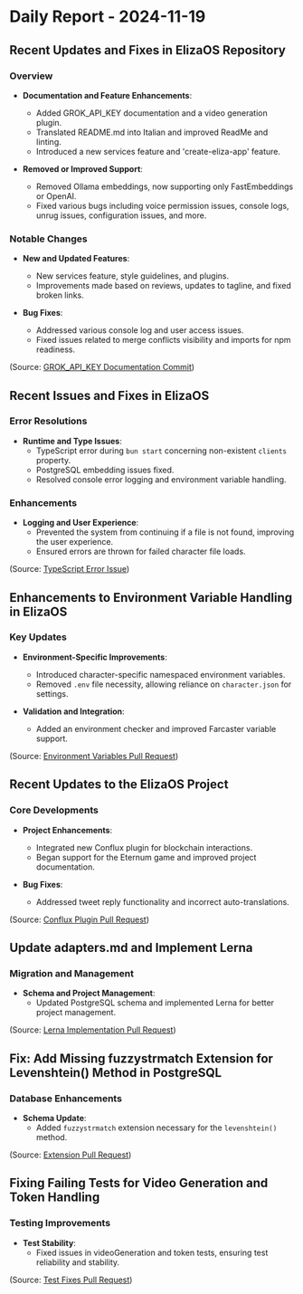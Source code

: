 # Daily Report - 2024-11-19

## Recent Updates and Fixes in ElizaOS Repository

### Overview

- **Documentation and Feature Enhancements**:

  - Added GROK_API_KEY documentation and a video generation plugin.
  - Translated README.md into Italian and improved ReadMe and linting.
  - Introduced a new services feature and 'create-eliza-app' feature.

- **Removed or Improved Support**:
  - Removed Ollama embeddings, now supporting only FastEmbeddings or OpenAI.
  - Fixed various bugs including voice permission issues, console logs, unrug issues, configuration issues, and more.

### Notable Changes

- **New and Updated Features**:

  - New services feature, style guidelines, and plugins.
  - Improvements made based on reviews, updates to tagline, and fixed broken links.

- **Bug Fixes**:
  - Addressed various console log and user access issues.
  - Fixed issues related to merge conflicts visibility and imports for npm readiness.

(Source: [GROK_API_KEY Documentation Commit](https://github.com/elizaOS/eliza/commit/5fdbee6df504e7505d80a7657948d98e571bf18d))

## Recent Issues and Fixes in ElizaOS

### Error Resolutions

- **Runtime and Type Issues**:
  - TypeScript error during `bun start` concerning non-existent `clients` property.
  - PostgreSQL embedding issues fixed.
  - Resolved console error logging and environment variable handling.

### Enhancements

- **Logging and User Experience**:
  - Prevented the system from continuing if a file is not found, improving the user experience.
  - Ensured errors are thrown for failed character file loads.

(Source: [TypeScript Error Issue](https://github.com/elizaOS/eliza/issues/423))

## Enhancements to Environment Variable Handling in ElizaOS

### Key Updates

- **Environment-Specific Improvements**:

  - Introduced character-specific namespaced environment variables.
  - Removed `.env` file necessity, allowing reliance on `character.json` for settings.

- **Validation and Integration**:
  - Added an environment checker and improved Farcaster variable support.

(Source: [Environment Variables Pull Request](https://github.com/elizaOS/eliza/pull/410))

## Recent Updates to the ElizaOS Project

### Core Developments

- **Project Enhancements**:

  - Integrated new Conflux plugin for blockchain interactions.
  - Began support for the Eternum game and improved project documentation.

- **Bug Fixes**:
  - Addressed tweet reply functionality and incorrect auto-translations.

(Source: [Conflux Plugin Pull Request](https://github.com/elizaOS/eliza/pull/417))

## Update adapters.md and Implement Lerna

### Migration and Management

- **Schema and Project Management**:
  - Updated PostgreSQL schema and implemented Lerna for better project management.

(Source: [Lerna Implementation Pull Request](https://github.com/elizaOS/eliza/pull/428))

## Fix: Add Missing fuzzystrmatch Extension for Levenshtein() Method in PostgreSQL

### Database Enhancements

- **Schema Update**:
  - Added `fuzzystrmatch` extension necessary for the `levenshtein()` method.

(Source: [Extension Pull Request](https://github.com/elizaOS/eliza/pull/460))

## Fixing Failing Tests for Video Generation and Token Handling

### Testing Improvements

- **Test Stability**:
  - Fixed issues in videoGeneration and token tests, ensuring test reliability and stability.

(Source: [Test Fixes Pull Request](https://github.com/elizaOS/eliza/pull/465))

